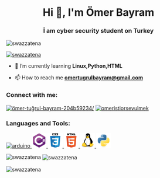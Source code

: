 <h1 align="center">Hi 👋, I'm Ömer Bayram</h1>
<h3 align="center">İ am cyber security student on Turkey</h3>

<p align="left"> <img src="https://komarev.com/ghpvc/?username=swazzatena&label=Profile%20views&color=0e75b6&style=flat" alt="swazzatena" /> </p>

<p align="left"> <a href="https://github.com/ryo-ma/github-profile-trophy"><img src="https://github-profile-trophy.vercel.app/?username=swazzatena" alt="swazzatena" /></a> </p>

- 🌱 I’m currently learning **Linux,Python,HTML**

- 📫 How to reach me **omertugrulbayram@gmail.com**

<h3 align="left">Connect with me:</h3>
<p align="left">
<a href="https://linkedin.com/in/ömer-tuğrul-bayram-204b59234/" target="blank"><img align="center" src="https://raw.githubusercontent.com/rahuldkjain/github-profile-readme-generator/master/src/images/icons/Social/linked-in-alt.svg" alt="ömer-tuğrul-bayram-204b59234/" height="30" width="40" /></a>
<a href="https://instagram.com/omeristiorsevulmek" target="blank"><img align="center" src="https://raw.githubusercontent.com/rahuldkjain/github-profile-readme-generator/master/src/images/icons/Social/instagram.svg" alt="omeristiorsevulmek" height="30" width="40" /></a>
</p>

<h3 align="left">Languages and Tools:</h3>
<p align="left"> <a href="https://www.arduino.cc/" target="_blank" rel="noreferrer"> <img src="https://cdn.worldvectorlogo.com/logos/arduino-1.svg" alt="arduino" width="40" height="40"/> </a> <a href="https://www.w3schools.com/cs/" target="_blank" rel="noreferrer"> <img src="https://raw.githubusercontent.com/devicons/devicon/master/icons/csharp/csharp-original.svg" alt="csharp" width="40" height="40"/> </a> <a href="https://www.w3schools.com/css/" target="_blank" rel="noreferrer"> <img src="https://raw.githubusercontent.com/devicons/devicon/master/icons/css3/css3-original-wordmark.svg" alt="css3" width="40" height="40"/> </a> <a href="https://www.w3.org/html/" target="_blank" rel="noreferrer"> <img src="https://raw.githubusercontent.com/devicons/devicon/master/icons/html5/html5-original-wordmark.svg" alt="html5" width="40" height="40"/> </a> <a href="https://www.linux.org/" target="_blank" rel="noreferrer"> <img src="https://raw.githubusercontent.com/devicons/devicon/master/icons/linux/linux-original.svg" alt="linux" width="40" height="40"/> </a> <a href="https://www.python.org" target="_blank" rel="noreferrer"> <img src="https://raw.githubusercontent.com/devicons/devicon/master/icons/python/python-original.svg" alt="python" width="40" height="40"/> </a> </p>

<p><img align="left" src="https://github-readme-stats.vercel.app/api/top-langs?username=swazzatena&show_icons=true&locale=en&layout=compact" alt="swazzatena" /></p>

<p>&nbsp;<img align="center" src="https://github-readme-stats.vercel.app/api?username=swazzatena&show_icons=true&locale=en" alt="swazzatena" /></p>

<p><img align="center" src="https://github-readme-streak-stats.herokuapp.com/?user=swazzatena&" alt="swazzatena" /></p>
